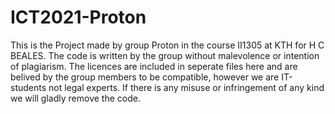  # ICT2021-Proton
This is the Project made by group Proton in the course II1305 at KTH for H C BEALES.
The code is written by the group without malevolence or intention of plagiarism. 
The licences are included in seperate files here and are belived by the group members to be compatible, however
we are IT-students not legal experts. If there is any misuse or infringement of any kind we will gladly remove the code.


